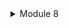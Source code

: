 <details>
<summary>Module 8</summary>

1. How many data your publlsher program will send to the message broker in one run?

My publisher program will send 5 messages to the message broker in one run. Each publish_event call sends one message, and there are 5 such calls in your main function.

Because the code have 5  calls in this

= p.publish_event("user_created".to_owned(), UserCreatedEventMessage { user_id: "1".to_owned(), user_name: "2206083470-Amir".to_owned() });
    _ = p.publish_event("user_created".to_owned(), UserCreatedEventMessage { user_id: "2".to_owned(), user_name: "2206083470-Budi".to_owned() });
    _ = p.publish_event("user_created".to_owned(), UserCreatedEventMessage { user_id: "3".to_owned(), user_name: "2206083470-Cica".to_owned() });
    _ = p.publish_event("user_created".to_owned(), UserCreatedEventMessage { user_id: "4".to_owned(), user_name: "2206083470-Dira".to_owned() });
    _ = p.publish_event("user_created".to_owned(), UserCreatedEventMessage { user_id: "5".to_owned(), user_name: "2206083470-Emir".to_owned() });

2. The url of: “amqp://guest:guest@localhost:5672” is the same as in the subscriber program, what does it mean?

The URL "amqp://guest:guest@localhost:5672" is the address of the message broker. Both the publisher and subscriber programs use this URL to connect to the same message broker. The publisher sends messages to the broker, and the broker then distributes these messages to the subscribers. The fact that they are using the same URL means they are communicating through the same message broker.


Commit 3 :
![docker1](image.png)

Commit 4 :

![alt text](image-1.png)

Publisher:
![alt text](image-2.png)


</details>